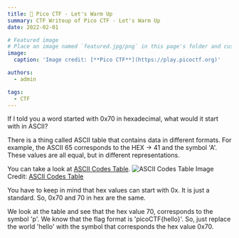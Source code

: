 ```yaml
---
title: 🚩 Pico CTF - Let's Warm Up
summary: CTF Writeup of Pico CTF - Let's Warm Up
date: 2022-02-01

# Featured image
# Place an image named `featured.jpg/png` in this page's folder and customize its options here.
image:
  caption: 'Image credit: [**Pico CTF**](https://play.picoctf.org)'

authors:
  - admin

tags:
  - CTF
---
```


If I told you a word started with 0x70 in hexadecimal, what would it start with in ASCII?

There is a thing called ASCII table that contains data in different formats. For example, the ASCII 65 corresponds to the HEX -> 41 and the symbol 'A'. These values are all equal, but in different representations.

You can take a look at [ASCII Codes Table](https://ascii.cl/).
![ASCII Codes Table](/ascii_hex.png "ASCII Codes Table")
Image Credit: [ASCII Codes Table](https://ascii.cl/)

You have to keep in mind that hex values can start with 0x. It is just a standard. So, 0x70 and 70 in hex are the same.

We look at the table and see that the hex value 70, corresponds to the symbol 'p'. We know that the flag format is 'picoCTF{hello}'. So, just replace the world 'hello' with the symbol that corresponds the hex value 0x70.